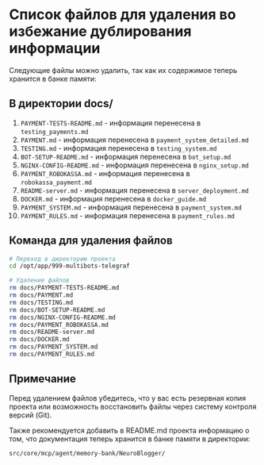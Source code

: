 # Список файлов для удаления во избежание дублирования информации

Следующие файлы можно удалить, так как их содержимое теперь хранится в банке памяти:

## В директории docs/

1. `PAYMENT-TESTS-README.md` - информация перенесена в `testing_payments.md`
2. `PAYMENT.md` - информация перенесена в `payment_system_detailed.md`
3. `TESTING.md` - информация перенесена в `testing_system.md`
4. `BOT-SETUP-README.md` - информация перенесена в `bot_setup.md`
5. `NGINX-CONFIG-README.md` - информация перенесена в `nginx_setup.md`
6. `PAYMENT_ROBOKASSA.md` - информация перенесена в `robokassa_payment.md`
7. `README-server.md` - информация перенесена в `server_deployment.md`
8. `DOCKER.md` - информация перенесена в `docker_guide.md`
9. `PAYMENT_SYSTEM.md` - информация перенесена в `payment_system.md`
10. `PAYMENT_RULES.md` - информация перенесена в `payment_rules.md`

## Команда для удаления файлов

```bash
# Переход в директорию проекта
cd /opt/app/999-multibots-telegraf

# Удаление файлов
rm docs/PAYMENT-TESTS-README.md
rm docs/PAYMENT.md
rm docs/TESTING.md
rm docs/BOT-SETUP-README.md
rm docs/NGINX-CONFIG-README.md
rm docs/PAYMENT_ROBOKASSA.md
rm docs/README-server.md
rm docs/DOCKER.md
rm docs/PAYMENT_SYSTEM.md
rm docs/PAYMENT_RULES.md
```

## Примечание

Перед удалением файлов убедитесь, что у вас есть резервная копия проекта или возможность восстановить файлы через систему контроля версий (Git).

Также рекомендуется добавить в README.md проекта информацию о том, что документация теперь хранится в банке памяти в директории:
```
src/core/mcp/agent/memory-bank/NeuroBlogger/
```